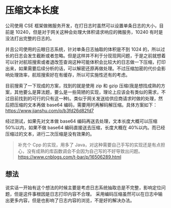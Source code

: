 # 压缩文本长度

公司使用 CSE 框架做微服务开发，在打日志时虽然可以设置单条日志的大小，目前是 10240，但是对于网关这种会处理大体积请求响应的微服务，10240 有时是没法打出完整的日志的。

并且公司使用的云眼日志系统，针对单条日志抽取的体积是不到 1024 的，所以过长的日志会发生截断或者忽略。但是这样并不利于分现现网问题，于是之前就想着可以针对航班搜索或者退改签查询这种可能体积会比较大的日志做一下压缩，打印出来，如果需要后续分析的话，可以解密还原再做处理。不过压缩加密的代价会影响处理效率，航班搜索好在有缓存，所以可实施性还有的考虑。

目前搜索了一下现成的方案，找到的就是使用 zip 和 gzip 压缩(我是想找成熟的方案，其他要么是算法题，要么是一些简陋的实现，理论上应该会有类似的需求，不过目前找到的可行的只有这一种)。类似于网关发送给供应商请求时做的处理，然后把压缩的文本再做 base64 编码，需要用时再解码解压缩。具体方案如下：https://www.jianshu.com/p/b3fd26d82fd7

经过测试，如果先对文本做 base64 编码再送去处理，文本长度大概可以压缩 50%以内，如果不做 base64 编码直接送去压缩，长度大概在 40%以内。而已经压缩过的文本，进行二次压缩是没有效果的。

> 补充个 Cpp 的实现，用多了 Java，对这种需要自己手写的实现还是有点担心，没有成熟的库函数调会不会因为自己写的不好导致出问题。
> https://www.cnblogs.com/t-bar/p/16506289.html

## 想法

说实话一开始有这个想法的时候主要是考虑日志系统抽取总是不完整，影响定位问题，但是这件事根因是日志打印内容不合理。
采用编码压缩虽然可以在日志中输出更多内容，但是也影响了日志内容的浏览，不是好的解决办法。
